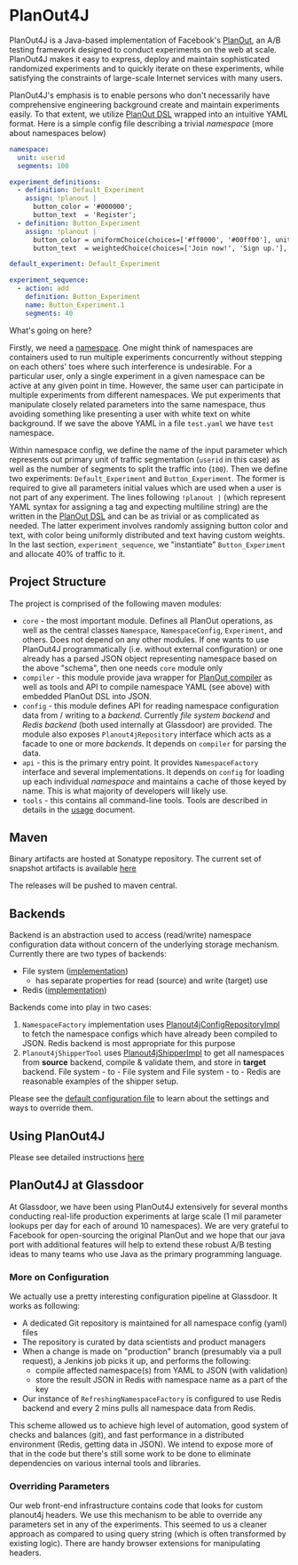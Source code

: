 # PlanOut4J

PlanOut4J is a Java-based implementation of Facebook's [PlanOut], an A/B testing framework designed to conduct experiments on the web at scale. 
PlanOut4J makes it easy to express, deploy and maintain sophisticated randomized experiments and to quickly iterate on these experiments, while satisfying the constraints of large-scale Internet services with many users.

[PlanOut]: http://facebook.github.io/planout/

PlanOut4J's emphasis is to enable persons who don't necessarily have comprehensive engineering background create and maintain experiments easily. To that extent, we utilize [PlanOut DSL](http://facebook.github.io/planout/docs/planout-language-reference.html) wrapped into an intuitive YAML format. Here is a simple config file describing a trivial *namespace* (more about namespaces below)

```yaml
namespace: 
  unit: userid
  segments: 100

experiment_definitions:
  - definition: Default_Experiment
    assign: !planout |
      button_color = '#000000';
      button_text  = 'Register';
  - definition: Button_Experiment
    assign: !planout |
      button_color = uniformChoice(choices=['#ff0000', '#00ff00'], unit=userid);
      button_text  = weightedChoice(choices=['Join now!', 'Sign up.'], weights=[0.7, 0.3], unit=userid);

default_experiment: Default_Experiment

experiment_sequence:
  - action: add
    definition: Button_Experiment
    name: Button_Experiment.1
    segments: 40
```

What's going on here? 

Firstly, we need a [namespace](https://facebook.github.io/planout/docs/namespaces.html). One might think of namespaces are containers used to run multiple experiments concurrently without stepping on each others' toes where such interference is undesirable. For a particular user, only a single experiment in a given namespace can be active at any given point in time. However, the same user can participate in multiple experiments from different namespaces. We put experiments that manipulate closely related parameters into the same namespace, thus avoiding something like presenting a user with white text on white background. If we save the above YAML in a file `test.yaml` we have `test` namespace.

Within namespace config, we define the name of the input parameter which represents out primary unit of traffic segmentation (`userid` in this case) as well as the number of segments to split the traffic into (`100`). Then we define two experiments: `Default_Experiment` and `Button_Experiment`. The former is required to give all parameters initial values which are used when a user is not part of any experiment. The lines following `!planout |` (which represent YAML syntax for assigning a tag and expecting multiline string) are the written in the [PlanOut DSL](http://facebook.github.io/planout/docs/planout-language-reference.html) and can be as trivial or as complicated as needed. The latter experiment involves randomly assigning button color and text, with color being uniformly distributed and text having custom weights. In the last section, `experiment_sequence`, we "instantiate" `Button_Experiment` and allocate 40% of traffic to it.

## Project Structure
The project is comprised of the following maven modules:

* `core` - the most important module. Defines all PlanOut operations, as well as the central classes `Namespace`, `NamespaceConfig`, `Experiment`, and others. Does not depend on any other modules. If one wants to use PlanOut4J programmatically (i.e. without external configuration) or one already has a parsed JSON object representing namespace based on the above "schema", then one needs `core` module only
* `compiler` - this module provide java wrapper for [PlanOut compiler](https://github.com/facebook/planout/tree/master/compiler) as well as tools and API to compile namespace YAML (see above) with embedded PlanOut DSL into JSON.
* `config` - this module defines API for reading namespace configuration data from / writing to a *backend*. Currently *file system backend* and *Redis backend* (both used internally at Glassdoor) are provided. The module also exposes `Planout4jRepository` interface which acts as a facade to one or more *backends*. It depends on `compiler` for parsing the data.
* `api` - this is the primary entry point. It provides `NamespaceFactory` interface and several implementations. It depends on `config` for loading up each individual *namespace* and maintains a cache of those keyed by name. This is what majority of developers will likely use.
* `tools` - this contains all command-line tools. Tools are described in details in the [usage](USAGE.md) document.

## Maven
Binary artifacts are hosted at Sonatype repository. The current set of snapshot artifacts is available [here](https://oss.sonatype.org/content/groups/staging/com/glassdoor/planout4j/)

The releases will be pushed to maven central.

## Backends
Backend is an abstraction used to access (read/write) namespace configuration data without concern of the underlying storage mechanism.
Currently there are two types of backends:

* File system ([implementation](https://github.com/Glassdoor/planout4j/blob/master/config/src/main/java/com/glassdoor/planout4j/config/Planout4jConfigFileBackend.java))
	* has separate properties for read (source) and write (target) use
* Redis ([implementation](https://github.com/Glassdoor/planout4j/blob/master/config/src/main/java/com/glassdoor/planout4j/config/Planout4jConfigRedisBackend.java))

Backends come into play in two cases:

1. `NamespaceFactory` implementation uses [Planout4jConfigRepositoryImpl](https://github.com/Glassdoor/planout4j/blob/master/config/src/main/java/com/glassdoor/planout4j/config/Planout4jRepositoryImpl.java) to fetch the namespace configs which have already been compiled to JSON. Redis backend is most appropriate for this purpose
2. `Planout4jShipperTool` uses [Planout4jShipperImpl](https://github.com/Glassdoor/planout4j/blob/master/config/src/main/java/com/glassdoor/planout4j/config/Planout4jShipperImpl.java) to get all namespaces from **source** backend, compile & validate them, and store in **target** backend. File system - to - File system and File system - to - Redis are reasonable examples of the shipper setup.

Please see the [default configuration file](https://github.com/Glassdoor/planout4j/blob/master/config/src/main/resources/planout4j.conf) to learn about the settings and ways to override them.

## Using PlanOut4J
Please see detailed instructions [here](USAGE.md)

## PlanOut4J at Glassdoor

At Glassdoor, we have been using PlanOut4J extensively for several months conducting real-life production experiments at large scale (1 mil parameter lookups per day for each of around 10 namespaces). We are very grateful to Facebook for open-sourcing the original PlanOut and we hope that our java port with additional features will help to extend these robust A/B testing ideas to many teams who use Java as the primary programming language.

### More on Configuration

We actually use a pretty interesting configuration pipeline at Glassdoor. It works as following:

* A dedicated Git repository is maintained for all namespace config (yaml) files
* The repository is curated by data scientists and product managers
* When a change is made on "production" branch (presumably via a pull request), a Jenkins job picks it up, and performs the following:
  * compile affected namespace(s) from YAML to JSON (with validation)
  * store the result JSON in Redis with namespace name as a part of the key
* Our instance of `RefreshingNamespaceFactory` is configured to use Redis backend and every 2 mins pulls all namespace data from Redis.

This scheme allowed us to achieve high level of automation, good system of checks and balances (git), and fast performance in a distributed environment (Redis, getting data in JSON). We intend to expose more of that in the code but there's still some work to be done to eliminate dependencies on various internal tools and libraries.

### Overriding Parameters

Our web front-end infrastructure contains code that looks for custom planout4j headers. We use this mechanism to be able to override any parameters set in any of the experiments. This seemed to us a cleaner approach as compared to using query string (which is often transformed by existing logic). There are handy browser extensions for manipulating headers.